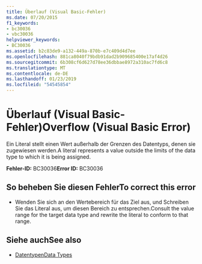 ```yaml
---
title: Überlauf (Visual Basic-Fehler)
ms.date: 07/20/2015
f1_keywords:
- bc30036
- vbc30036
helpviewer_keywords:
- BC30036
ms.assetid: b2c83de9-a132-449a-870b-e7c409d4d7ee
ms.openlocfilehash: 881ca8040f79bdb91dad2b909685400e17af4d26
ms.sourcegitcommit: 6b308cf6d627d78ee36dbbae8972a310ac7fd6c8
ms.translationtype: MT
ms.contentlocale: de-DE
ms.lasthandoff: 01/23/2019
ms.locfileid: "54545854"
---
```

# <a name="overflow-visual-basic-error"></a><span data-ttu-id="68e91-102">Überlauf (Visual Basic-Fehler)</span><span class="sxs-lookup"><span data-stu-id="68e91-102">Overflow (Visual Basic Error)</span></span>
<span data-ttu-id="68e91-103">Ein Literal stellt einen Wert außerhalb der Grenzen des Datentyps, denen sie zugewiesen werden.</span><span class="sxs-lookup"><span data-stu-id="68e91-103">A literal represents a value outside the limits of the data type to which it is being assigned.</span></span>  
  
 <span data-ttu-id="68e91-104">**Fehler-ID:** BC30036</span><span class="sxs-lookup"><span data-stu-id="68e91-104">**Error ID:** BC30036</span></span>  
  
## <a name="to-correct-this-error"></a><span data-ttu-id="68e91-105">So beheben Sie diesen Fehler</span><span class="sxs-lookup"><span data-stu-id="68e91-105">To correct this error</span></span>  
  
-   <span data-ttu-id="68e91-106">Wenden Sie sich an den Wertebereich für das Ziel aus, und Schreiben Sie das Literal aus, um diesen Bereich zu entsprechen.</span><span class="sxs-lookup"><span data-stu-id="68e91-106">Consult the value range for the target data type and rewrite the literal to conform to that range.</span></span>  
  
## <a name="see-also"></a><span data-ttu-id="68e91-107">Siehe auch</span><span class="sxs-lookup"><span data-stu-id="68e91-107">See also</span></span>
- [<span data-ttu-id="68e91-108">Datentypen</span><span class="sxs-lookup"><span data-stu-id="68e91-108">Data Types</span></span>](../../../visual-basic/language-reference/data-types/index.md)
